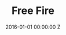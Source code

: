---
title: Free Fire
img: "/uploads/shaheen-baig-casting-free-fire.jpg"
date: 2016-01-01 00:00:00 Z
categories:
- film
tags:
- recent
director: Ben Wheatley 
with: Sharlto Copley, Armie Hammer, Cillian Murphy, Brie Larson 
imdb: "http://www.imdb.com/title/tt4158096/"
video:
layout: project
---